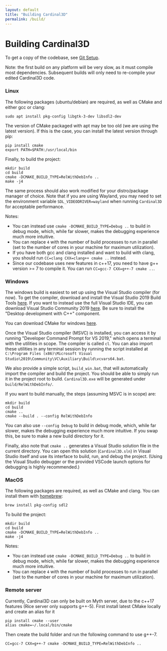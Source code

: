 ```yaml
---
layout: default
title: "Building Cardinal3D"
permalink: /build/
---
```


# Building Cardinal3D


To get a copy of the codebase, see [Git Setup](git).

Note: the first build on any platform will be very slow, as it must compile most dependencies. Subsequent builds will only need to re-compile your edited Cardinal3D code.

### Linux 

The following packages (ubuntu/debian) are required, as well as CMake and either gcc or clang:
```
sudo apt install pkg-config libgtk-3-dev libsdl2-dev
```

The version of CMake packaged with apt may be too old (we are using the latest version). If this is the case, you can install the latest version through pip:
```
pip install cmake
export PATH=$PATH:/usr/local/bin
```

Finally, to build the project:
```
mkdir build
cd build
cmake -DCMAKE_BUILD_TYPE=RelWithDebInfo .. 
make -j4
```

The same process should also work modified for your distro/package manager of choice. Note that if you are using Wayland, you may need to set the environment variable ``SDL_VIDEODRIVER=wayland`` when running ``Cardinal3D`` for acceptable performance.

Notes:
- You can instead use ``cmake -DCMAKE_BUILD_TYPE=Debug ..`` to build in debug mode, which, while far slower, makes the debugging experience much more intuitive.
- You can replace ``4`` with the number of build processes to run in parallel (set to the number of cores in your machine for maximum utilization).
- If you have both gcc and clang installed and want to build with clang, you should run ``CC=clang CXX=clang++ cmake ..`` instead.
- Since our codebase uses new features in c++17, you need to have g++ version >= 7 to compile it. You can run ``CC=gcc-7 CXX=g++-7 cmake ..``. 

### Windows

The windows build is easiest to set up using the Visual Studio compiler (for now). To get the compiler, download and install the Visual Studio 2019 Build Tools [here](https://visualstudio.microsoft.com/downloads/#build-tools-for-visual-studio-2019). If you want to instead use the full Visual Studio IDE, you can download Visual Studio Community 2019 [here](https://visualstudio.microsoft.com/downloads/). Be sure to install the "Desktop development with C++" component.

You can download CMake for windows [here](https://cmake.org/download/).

Once the Visual Studio compiler (MSVC) is installed, you can access it by running "Developer Command Prompt for VS 2019," which opens a terminal with the utilities in scope. The compiler is called ``cl``. You can also import these utilities in any terminal session by running the script installed at ``C:\Program Files (x86)\Microsoft Visual Studio\2019\Community\VC\Auxiliary\Build\vcvars64.bat``. 

We also provide a simple script, ``build_win.bat``, that will automatically import the compiler and build the project. You should be able to simply run it in the project root to build. ``Cardinal3D.exe`` will be generated under ``build/RelWithDebInfo/``.

If you want to build manually, the steps (assuming MSVC is in scope) are:
```
mkdir build
cd build
cmake ..
cmake --build . --config RelWithDebInfo
```

You can also use ``--config Debug`` to build in debug mode, which, while far slower, makes the debugging experience much more intuitive. If you swap this, be sure to make a new build directory for it.

Finally, also note that ``cmake ..`` generates a Visual Studio solution file in the current directory. You can open this solution (``Cardinal3D.sln``) in Visual Studio itself and use its interface to build, run, and debug the project. (Using the Visual Studio debugger or the provided VSCode launch options for debugging is highly recommended.)

### MacOS

The following packages are required, as well as CMake and clang. You can install them with [homebrew](https://brew.sh/):
```
brew install pkg-config sdl2
```

To build the project:
```
mkdir build
cd build
cmake -DCMAKE_BUILD_TYPE=RelWithDebInfo .. 
make -j4
```

Notes:
- You can instead use ``cmake -DCMAKE_BUILD_TYPE=Debug ..`` to build in debug mode, which, while far slower, makes the debugging experience much more intuitive.
- You can replace ``4`` with the number of build processes to run in parallel (set to the number of cores in your machine for maximum utilization).

### Remote server
Currently, Cardinal3D can only be built on Myth server, due to the c++17 features (Rice server only supports g++-5). 
First install latest CMake locally and create an alias for it 
```
pip install cmake --user
alias cmake=~/.local/bin/cmake
```
Then create the build folder and run the following command to use g++-7.  
```
CC=gcc-7 CXX=g++-7 cmake -DCMAKE_BUILD_TYPE=RelWithDebInfo ..
``` 
